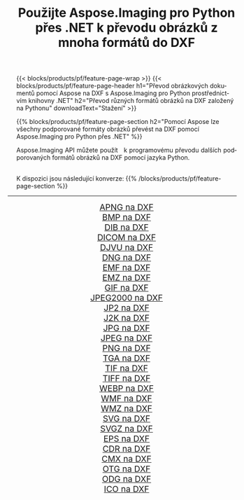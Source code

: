 ﻿---
title: Použijte Aspose.Imaging pro Python přes .NET k převodu obrázků z mnoha formátů do DXF 
weight: 3920
url: /cs/python-net/conversion/to/dxf/ 
lang: cs
langdirlevel: 2
locales: zh-hans,ja,it,ru,de,es,fr,nl,id,lt,pl,pt,vi,tr,ko,zh-hant,ar,hi,th,sv,cs,uk,he
description: Aspose.Imaging pro Python přes knihovnu .NET můžete použít k převodu z různých formátů do DXF
---

{{< blocks/products/pf/feature-page-wrap >}}
{{< blocks/products/pf/feature-page-header h1="Převod obrázkových dokumentů pomocí Aspose na DXF s Aspose.Imaging pro Python prostřednictvím knihovny .NET" h2="Převod různých formátů obrázků na DXF založený na Pythonu" downloadText="Stažení" >}}


{{% blocks/products/pf/feature-page-section  h2="Pomocí Aspose lze všechny podporované formáty obrázků převést na DXF pomocí Aspose.Imaging pro Python přes .NET" %}}
<p align=justify>Aspose.Imaging API můžete použít   k programovému převodu dalších podporovaných formátů obrázků na DXF pomocí jazyka Python.</p>
<br/>
K dispozici jsou následující konverze:
{{% /blocks/products/pf/feature-page-section %}}
<div class="container-fluid productfamilypage bg-gray">
    <div class="convertypes bg-gray agp-content section">
        <div class="container">
		<hr style="margin-left:-20px;"/>
		<div class="row other-converters" style="gap: 10px;font-size: 19px;text-align:center;">
		    <div class='col-md-2 other-converter remove-lp remove-rp'><a href="/imaging/cs/python-net/conversion/apng-to-dxf/" style="padding:15px;">APNG na DXF</a></div>
<div class='col-md-2 other-converter remove-lp remove-rp'><a href="/imaging/cs/python-net/conversion/bmp-to-dxf/" style="padding:15px;">BMP na DXF</a></div>
<div class='col-md-2 other-converter remove-lp remove-rp'><a href="/imaging/cs/python-net/conversion/dib-to-dxf/" style="padding:15px;">DIB na DXF</a></div>
<div class='col-md-2 other-converter remove-lp remove-rp'><a href="/imaging/cs/python-net/conversion/dicom-to-dxf/" style="padding:15px;">DICOM na DXF</a></div>
<div class='col-md-2 other-converter remove-lp remove-rp'><a href="/imaging/cs/python-net/conversion/djvu-to-dxf/" style="padding:15px;">DJVU na DXF</a></div>
<div class='col-md-2 other-converter remove-lp remove-rp'><a href="/imaging/cs/python-net/conversion/dng-to-dxf/" style="padding:15px;">DNG na DXF</a></div>
<div class='col-md-2 other-converter remove-lp remove-rp'><a href="/imaging/cs/python-net/conversion/emf-to-dxf/" style="padding:15px;">EMF na DXF</a></div>
<div class='col-md-2 other-converter remove-lp remove-rp'><a href="/imaging/cs/python-net/conversion/emz-to-dxf/" style="padding:15px;">EMZ na DXF</a></div>
<div class='col-md-2 other-converter remove-lp remove-rp'><a href="/imaging/cs/python-net/conversion/gif-to-dxf/" style="padding:15px;">GIF na DXF</a></div>
<div class='col-md-2 other-converter remove-lp remove-rp'><a href="/imaging/cs/python-net/conversion/jpeg2000-to-dxf/" style="padding:15px;">JPEG2000 na DXF</a></div>
<div class='col-md-2 other-converter remove-lp remove-rp'><a href="/imaging/cs/python-net/conversion/jp2-to-dxf/" style="padding:15px;">JP2 na DXF</a></div>
<div class='col-md-2 other-converter remove-lp remove-rp'><a href="/imaging/cs/python-net/conversion/j2k-to-dxf/" style="padding:15px;">J2K na DXF</a></div>
<div class='col-md-2 other-converter remove-lp remove-rp'><a href="/imaging/cs/python-net/conversion/jpg-to-dxf/" style="padding:15px;">JPG na DXF</a></div>
<div class='col-md-2 other-converter remove-lp remove-rp'><a href="/imaging/cs/python-net/conversion/jpeg-to-dxf/" style="padding:15px;">JPEG na DXF</a></div>
<div class='col-md-2 other-converter remove-lp remove-rp'><a href="/imaging/cs/python-net/conversion/png-to-dxf/" style="padding:15px;">PNG na DXF</a></div>
<div class='col-md-2 other-converter remove-lp remove-rp'><a href="/imaging/cs/python-net/conversion/tga-to-dxf/" style="padding:15px;">TGA na DXF</a></div>
<div class='col-md-2 other-converter remove-lp remove-rp'><a href="/imaging/cs/python-net/conversion/tif-to-dxf/" style="padding:15px;">TIF na DXF</a></div>
<div class='col-md-2 other-converter remove-lp remove-rp'><a href="/imaging/cs/python-net/conversion/tiff-to-dxf/" style="padding:15px;">TIFF na DXF</a></div>
<div class='col-md-2 other-converter remove-lp remove-rp'><a href="/imaging/cs/python-net/conversion/webp-to-dxf/" style="padding:15px;">WEBP na DXF</a></div>
<div class='col-md-2 other-converter remove-lp remove-rp'><a href="/imaging/cs/python-net/conversion/wmf-to-dxf/" style="padding:15px;">WMF na DXF</a></div>
<div class='col-md-2 other-converter remove-lp remove-rp'><a href="/imaging/cs/python-net/conversion/wmz-to-dxf/" style="padding:15px;">WMZ na DXF</a></div>
<div class='col-md-2 other-converter remove-lp remove-rp'><a href="/imaging/cs/python-net/conversion/svg-to-dxf/" style="padding:15px;">SVG na DXF</a></div>
<div class='col-md-2 other-converter remove-lp remove-rp'><a href="/imaging/cs/python-net/conversion/svgz-to-dxf/" style="padding:15px;">SVGZ na DXF</a></div>
<div class='col-md-2 other-converter remove-lp remove-rp'><a href="/imaging/cs/python-net/conversion/eps-to-dxf/" style="padding:15px;">EPS na DXF</a></div>
<div class='col-md-2 other-converter remove-lp remove-rp'><a href="/imaging/cs/python-net/conversion/cdr-to-dxf/" style="padding:15px;">CDR na DXF</a></div>
<div class='col-md-2 other-converter remove-lp remove-rp'><a href="/imaging/cs/python-net/conversion/cmx-to-dxf/" style="padding:15px;">CMX na DXF</a></div>
<div class='col-md-2 other-converter remove-lp remove-rp'><a href="/imaging/cs/python-net/conversion/otg-to-dxf/" style="padding:15px;">OTG na DXF</a></div>
<div class='col-md-2 other-converter remove-lp remove-rp'><a href="/imaging/cs/python-net/conversion/odg-to-dxf/" style="padding:15px;">ODG na DXF</a></div>
<div class='col-md-2 other-converter remove-lp remove-rp'><a href="/imaging/cs/python-net/conversion/ico-to-dxf/" style="padding:15px;">ICO na DXF</a></div>
                </div>
        </div>
    </div>
</div>
<br/>

